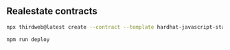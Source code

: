 ## Realestate contracts

```bash
npx thirdweb@latest create --contract --template hardhat-javascript-starter

npm run deploy
```
